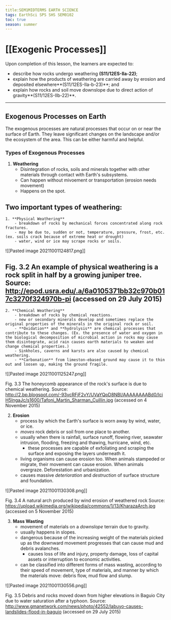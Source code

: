 ```yaml
---
title:SEM1MIDTERMS EARTH SCIENCE
tags: EarthSci SPS SHS SEM0102
toc: true
season: summer
---
```


# [[Exogenic Processes]]
Upon completion of this lesson, the learners are expected to:
- describe how rocks undergo weathering **(S11/12ES-IIa-22)**;
- explain how the products of weathering are carried away by erosion and deposited elsewhere**(S11/12ES-IIa-b-23)**; and
- explain how rocks and soil move downslope due to direct action of gravity**(S11/12ES-IIb-22)**.
---
## Exogenous Processes on Earth
The exogenous processes are natural processes that occur on or near the surface of Earth. They leave significant changes on the landscape and/or the ecosystem of the area. This can be either harmful and helpful.

### Types of Exogenous Processes
1. **Weathering**
	- Disintegration of rocks, soils and minerals together with other materials through contact with Earth's subsystems.
	- Can happen without mivoement or transportation (erosion needs movement)
	- Happens on the spot.

Two important types of weathering:
- 
	1. **Physical Weathering** 
		- breakdown of rocks by mechanical forces concentrated along rock fractures.
		- may be due to, sudden or not, temperature, pressure, frost, etc. (ex. soils crack because of extreme heat or drought)
		- water, wind or ice may scrape rocks or soils.

![[Pasted image 20211001124817.png]]

Fig. 3.2 An example of physical weathering is a rock split in half by a growing juniper tree.
Source: http://epod.usra.edu/.a/6a0105371bb32c970b017c3270f324970b-pi (accessed on 29 July 2015)
-
	2. **Chemical Weathering**
		- breakdown of rocks by chemical reactions.
		- new or secondary minerals develop and sometimes replace the original properties of the minerals in the original rock or soil.
		- **Oxidation** and **hydrolysis** are chemical processes that contribute to these changes. (Ex. the presence of water and oxygen in the biological decomposition of microbial action in rocks may cause them disintegrate, acid rain causes earth materials to weaken and change chemical properties.)
		- Sinkholes, caverns and karsts are also caused by chemical weathering.
		- **Carbonation** from limeston-ebased ground may cause it to thin out and loosen up, making the ground fragile.

![[Pasted image 20211001125247.png]]

Fig. 3.3 The honeycomb appearance of the rock's surface is due to chemical weathering.
Source: http://2.bp.blogspot.com/-93vcRFjF2vY/UVaYQpD8NBI/AAAAAAAABd0/IciH5IngaJc/s1600/Tafoni_Martin_Sharman_Cuillin.jpg (accessed on 4 November 2015)


2. **Erosion**
	- process by which the Earth's surface is worn away by wind, water, or ice.
	- *moves* rock debris or soil from one place to another.
	- usually when there is rainfall, surface runoff, flowing river, seawater intrusion, flooding, freezing and thawing, hurricane, wind, etc.
		- these processes are capable of exfoliating and scraping the surface and exposing the layers underneath it.
	- living organisms can cause erosion too. When animals stampeded or migrate, their movement can cause erosion. When animals overgraze. Deforestation and urbanization.
	- causes massive *deterioration* and *destruction* of surface structure and foundation.

![[Pasted image 20211001130308.png]]

Fig. 3.4 A natural arch produced by wind erosion of weathered rock
Source: https://upload.wikimedia.org/wikipedia/commons/1/13/KharazaArch.jpg (accessed on 5 November 2015)

3. **Mass Wasting**
	- movement of materials on a *downslope* terrain due to gravity.
	- usually happens in slopes.
	- dangerous because of the increasing weight of the materials picked up as the downward movement progresses that can cause mud and debris avalanches.
		- causes loss of life and injury, property damage, loss of capital assets or interruption to economic activities.
	- can be classified into different forms of mass wasting, according to their speed of movement, type of materials, and manner by which the materials move: debris flow, mud flow and slump.

![[Pasted image 20211001130556.png]]

Fig. 3.5 Debris and rocks moved down from higher elevations in Baguio City due to water saturation after a typhoon.
Source: http://www.gmanetwork.com/news/photo/42552/labuyo-causes-landslides-flood-in-baguio (accessed on 29 July 2015)